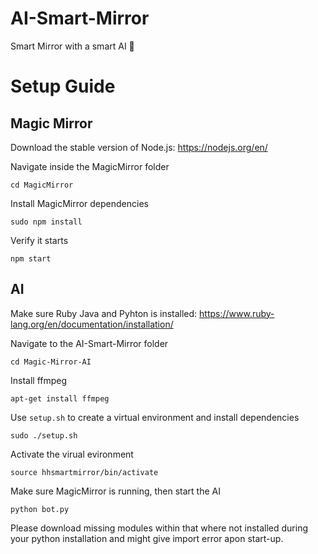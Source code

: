 # AI-Smart-Mirror
Smart Mirror with a smart AI 🤖

# Setup Guide

## Magic Mirror
Download the stable version of Node.js: 
https://nodejs.org/en/

Navigate inside the MagicMirror folder
```shell
cd MagicMirror
```

Install MagicMirror dependencies
```shell
sudo npm install
```
 
Verify it starts
```shell
npm start
```
 
 
## AI
 
Make sure Ruby Java and Pyhton is installed: https://www.ruby-lang.org/en/documentation/installation/
 
 
Navigate to the AI-Smart-Mirror folder
```shell
cd Magic-Mirror-AI
```

Install ffmpeg
```
apt-get install ffmpeg
```

Use `setup.sh` to create a virtual environment and install dependencies
```shell
sudo ./setup.sh
```

Activate the virual evironment
```shell
source hhsmartmirror/bin/activate
```

Make sure MagicMirror is running, then start the AI
```shell
python bot.py
``` 
Please download missing modules within that where not installed during your python installation and might give import error apon start-up.
